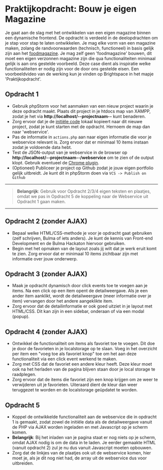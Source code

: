 # Praktijkopdracht: Bouw je eigen Magazine

Je gaat aan de slag met het ontwikkelen van een eigen magazine binnen een dynamische frontend. De opdracht is
verdeeld in de deelopdrachten om je stap voor stap te laten ontwikkelen. Je mag elke vorm van een magazine maken,
zolang de randvoorwaarden (technisch, functioneel) in basis gelijk zijn aan het [foodmagazine](foodmagazine-example).
Je mag zelf geen 'foodmagazine' bouwen, dit moet een eigen verzonnen magazine zijn die qua functionaliteiten minimaal
gelijk is aan ons gestelde voorbeeld. Deze case dient als inspiratie welke functionaliteiten er nodig zijn voor de
door ons gestelde eisen. Een voorbeeldvideo van de werking kun je vinden op Brightspace in het mapje 'Praktijkopdracht'.

## Opdracht 1

- Gebruik phpStorm voor het aanmaken van een nieuw project waarin je deze opdracht maakt. Plaats dit project in je
  htdocs map van XAMPP, zodat je het via **http://localhost/--projectnaam--** kunt benaderen.
- Zorg ervoor dat je de [initiële code](webservice-start) lokaal kopieert naar dit nieuwe project, zodat je
  kunt starten met de opdracht. Hernoem de map dan naar 'webservice'.
- Pas de informatie in `actions.php` aan naar eigen informatie die voor je webservice relevant is. Zorg ervoor dat er
  minimaal 10 items instaan zodat je voldoende data hebt.
- Test de JSON-output van je webservice in de browser op **http://localhost/--projectnaam--/webservice** om te zien of
  de output klopt. Gebruik eventueel de [Chrome plugin](https://chrome.google.com/webstore/detail/jsonview/chklaanhfefbnpoihckbnefhakgolnmc?hl=en).
- (Optioneel) Publiceer je project op Github zodat je jouw eigen portfolio gelijk uitbreidt. Je kunt dit in phpStorm doen
  via `VCS -> Publish on Github`
___
>**Belangrijk**: Gebruik voor Opdracht 2/3/4 eigen teksten en plaatjes, omdat we pas in Opdracht 5 de koppeling naar de 
Webservice uit Opdracht 1 gaan maken.
___
## Opdracht 2 (zonder AJAX)

- Bepaal welke HTML/CSS-methode je voor je opdracht gaat gebruiken (zelf schrijven, Bulma of iets anders). Je kunt de
  kennis van Front-end Development en de Bulma Hackaton hiervoor gebruiken.
- Begin met het opmaken van de layout zoals jij wilt dat je werk eruit komt te zien. Zorg ervoor dat er minimaal 10 items
  zichtbaar zijn met informatie over jouw onderwerp.

## Opdracht 3 (zonder AJAX)

- Maak je opdracht dynamisch door click events toe te voegen aan je items. Na een click op een item opent de detailweergave.
  Als je een ander item aanklikt, wordt de detailweergave (meer informatie over je item) vervangen door het andere aangeklikte item.
- Zorg ervoor dat de detailinformatie er ook goed uitziet in je layout met HTML/CSS. Dit kan zijn in een sidebar, onderaan of via
  een modal (popup).

## Opdracht 4 (zonder AJAX)

- Ontwikkel de functionaliteit om items als favoriet toe te voegen. Dit doe je door de favorieten in je localstorage
  op te slaan. Voeg in het overzicht per item een "voeg toe als favoriet knop" toe om het aan deze functionaliteit
  via een click event werkend te maken.
- Zorg met CSS dat de favoriet een andere kleur heeft. Deze kleur moet ook na het herladen van de pagina blijven staan
  door je local storage te raadplegen.
- Zorg ervoor dat de items die favoriet zijn een knop krijgen om ze weer te verwijderen uit je favorieten. Uiteraard
  dient de kleur dan weer teruggezet te worden en de localstorage geüpdatet te worden.

## Opdracht 5

- Koppel de ontwikkelde functionaliteit aan de webservice die in opdracht 1 is gemaakt, zodat zowel de initiële data als
  de detailweergave vanuit de PHP via AJAX worden ingeladen en met Javascript op je scherm komen.
- **Belangrijk**: Bij het inladen van je pagina staat er nog niets op je scherm, omdat AJAX nodig is om de data in
  te laden. Je eerder gemaakte HTML (vanuit opdracht 2) zul je nu dus vanuit Javascript moeten opbouwen.
- Zorg dat de linkjes van de plaatjes ook uit de webservice komen, hier moet je, als je dit nog niet had, de array uit de
  webservice dus voor uitbreiden.
